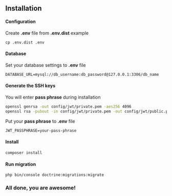 ## Installation

#### Configuration
Create **.env** file from **.env.dist** example
```
cp .env.dist .env
```


#### Database
Set your database settings to **.env** file
```
DATABASE_URL=mysql://db_username:db_password@127.0.0.1:3306/db_name
```

#### Generate the SSH keys

You will enter **pass phrase** during installation
```bash
openssl genrsa -out config/jwt/private.pem -aes256 4096
openssl rsa -pubout -in config/jwt/private.pem -out config/jwt/public.pem
```

Put your **pass phrase** to **.env** file
```
JWT_PASSPHRASE=your-pass-phrase
```

#### Install
```
composer install
```

#### Run migration
```
php bin/console doctrine:migrations:migrate
```

### All done, you are awesome!
